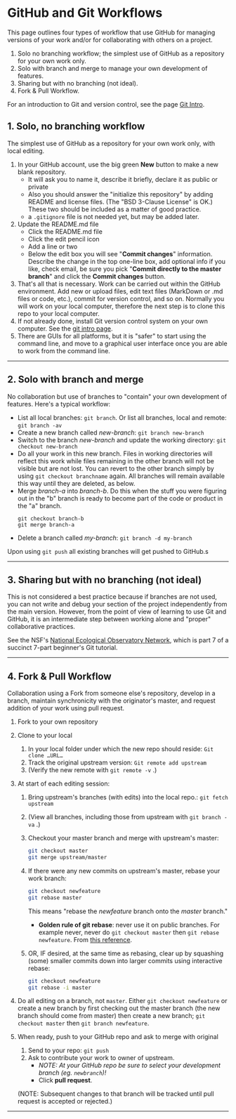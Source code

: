 # GitHub and Git Workflows

This page outlines four types of workflow that use GitHub for managing versions of your work and/or for collaborating with others on a project.

1. Solo no branching workflow; the simplest use of GitHub as a repository for your own work only.
2. Solo with branch and merge to manage your own development of features.
3. Sharing but with no branching (not ideal).
4. Fork & Pull Workflow.

For an introduction to Git and version control, see the page [Git Intro](tut-git-intro.md).

## 1. Solo, no branching workflow

The simplest use of GitHub as a repository for your own work only, with local editing.

1. In your GitHub account, use the big green **New** button to make a new blank repository.
   * It will ask you to name it, describe it briefly, declare it as public or private
   * Also you should answer the "initialize this repository" by adding README and license files. (The "BSD 3-Clause License" is OK.) These two should be included as a matter of good practice.
   * a `.gitignore` file is not needed yet, but may be added later.
2. Update the README.md file
   * Click the README.md file
   * Click the edit pencil icon
   * Add a line or two
   * Below the edit box you will see "**Commit changes**" information. Describe the change in the top one-line box, add optional info if you like, check email, be sure you pick "**Commit directly to the master branch**" and click the **Commit changes** button.
3. That's all that is necessary. Work can be carried out within the GitHub environment. Add new or upload files, edit text files (MarkDown or .md files or code, etc.), commit for version control, and so on. Normally you will work on your local computer, therefore the next step is to clone this repo to your local computer.
4. If not already done, install Git version control system on your own computer. See the [git intro page](./tut-git-intro.md).
5. There are GUIs for all platforms, but it is "safer" to start using the command line, and move to a graphical user interface once you are able to work from the command line.

---

## 2. Solo with branch and merge

No collaboration but use of branches to "contain" your own development of features. Here's a typical workflow:

* List all local branches: `git branch`. Or list all branches, local and remote: `git branch -av`
* Create a new branch called _new-branch_: `git branch new-branch`
* Switch to the branch _new-branch_ and update the working directory: `git checkout new-branch`
* Do all your work in this new branch. Files in working directories will reflect this work while files remaining in the other branch will not be visible but are not lost. You can revert to the other branch simply by using `git checkout branchname` again. All branches will remain available this way until they are deleted, as below.
* Merge _branch-a_ into _branch-b_. Do this when the stuff you were figuring out in the "b" branch is ready to become part of the code or product in the "a" branch.
   ```
   git checkout branch-b
   git merge branch-a
   ```
* Delete a branch called _my-branch_: `git branch -d my-branch`

Upon using `git push` all existing branches will get pushed to GitHub.s

---

## 3. Sharing but with no branching (not ideal)

This is not considered a best practice because if branches are not used, you can not write and debug your section of the project independently from the main version. However, from the point of view of learning to use Git and GitHub, it is an intermediate step between working alone and "proper" collaborative practices.

See the NSF's [National Ecological Observatory Network](https://www.neonscience.org/git-setup-remote), which is part 7 of a succinct 7-part beginner's Git tutorial.

---

## 4. Fork & Pull Workflow

Collaboration using a Fork from someone else's repository, develop in a branch, maintain synchronicity with the originator's master, and request addition of your work using pull request.

1. Fork to your own repository
2. Clone to your local
   1. In your local folder under which the new repo should reside: `Git clone …URL…`
   2. Track the original upstream version: `Git remote add upstream`
   3. (Verify the new remote with `git remote -v` .)
3. At start of each editing session:
   1. Bring upstream's branches (with edits) into the local repo.: `git fetch upstream`
   2. (View all branches, including those from upstream with `git branch -va` .)
   3. Checkout your master branch and merge with upstream's master:

      ```bash
      git checkout master
      git merge upstream/master
      ```

   4. If there were any new commits on upstream's master, rebase your work branch:

      ```bash
      git checkout newfeature
      git rebase master
      ```

      This means "rebase the _newfeature_ branch onto the _master_ branch."
      - **Golden rule of git rebase**: never use it on public branches. For example never, never do `git checkout master` then `git rebase newfeature`. From [this reference](https://www.atlassian.com/git/tutorials/merging-vs-rebasing#the-golden-rule-of-rebasing).

   5. OR, IF desired, at the same time as rebasing, clear up by squashing (some) smaller commits down into larger commits using interactive rebase:

      ```bash
      git checkout newfeature
      git rebase -i master
      ```

4. Do all editing on a branch, not `master`. Either `git checkout newfeature` or create a new branch by first checking out the master branch (the new branch should come from master) then create a new branch; `git checkout master` then `git branch newfeature`.

5. When ready, push to your GitHub repo and ask to merge with original
   1. Send to your repo: `git push`
   1. Ask to contribute your work to owner of upstream.
      - _NOTE: At your GitHub repo be sure to select your development branch (eg. `newbranch`)!_
      - Click **pull request**.

   (NOTE: Subsequent changes to that branch will be tracked until pull request is accepted or rejected.)

---
